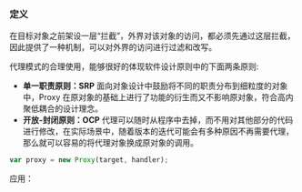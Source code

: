 ### 定义

在目标对象之前架设一层“拦截”，外界对该对象的访问，都必须先通过这层拦截，因此提供了一种机制，可以对外界的访问进行过滤和改写。

代理模式的合理使用，能够很好的体现软件设计原则中的下面两条原则:

* **单一职责原则：SRP**
  面向对象设计中鼓励将不同的职责分布到细粒度的对象中，Proxy 在原对象的基础上进行了功能的衍生而又不影响原对象，符合高内聚低耦合的设计理念。
* **开放-封闭原则：OCP**
  代理可以随时从程序中去掉，而不用对其他部分的代码进行修改，在实际场景中，随着版本的迭代可能会有多种原因不再需要代理，那么就可以容易的将代理对象换成原对象的调用。

```js
var proxy = new Proxy(target, handler);
```

应用：

